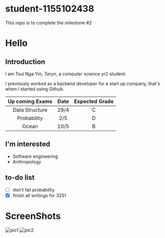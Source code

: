 # student-1155102438
This repo is to complete the milestone #2

# Hello
## Introduction
I am Tsui Nga Yin, *Taryn*, a computer science yr2 student. 

I previously worked as a backend developer for a start up company, that's when I started using Github. 

| Up coming Exams | Date | Expected Grade |
| :----------------------: | :-----: | :-----: |
| Data Structure | 29/4 | C|
| Probability | 2/5 |D|
| Ocean | 10/5 |B|

## I'm interested
* Software engineering
* Anthropology

## to-do list 
- [ ] don't fail probability 
- [X] finish all writings for 3251

# ScreenShots
![pic1](screenshot1.png)
![pic2](screenshot2.png)
